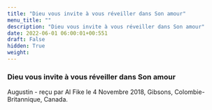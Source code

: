 ```yaml
---
title: "Dieu vous invite à vous réveiller dans Son amour"
menu_title: ""
description: "Dieu vous invite à vous réveiller dans Son amour"
date: 2022-06-01 06:00:01+00:551
draft: False
hidden: True
weight:
---
```

### Dieu vous invite à vous réveiller dans Son amour

Augustin - reçu par Al Fike le 4 Novembre 2018, Gibsons, Colombie-Britannique, Canada.



